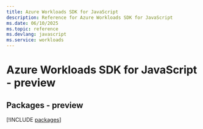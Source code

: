 ```yaml
---
title: Azure Workloads SDK for JavaScript
description: Reference for Azure Workloads SDK for JavaScript
ms.date: 06/10/2025
ms.topic: reference
ms.devlang: javascript
ms.service: workloads
---
```

# Azure Workloads SDK for JavaScript - preview
## Packages - preview
[!INCLUDE [packages](workloads-index.md)]